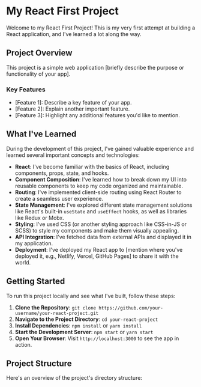 # My React First Project

Welcome to my React First Project! This is my very first attempt at building a React application, and I've learned a lot along the way.

## Project Overview

This project is a simple web application [briefly describe the purpose or functionality of your app].

### Key Features

- [Feature 1]: Describe a key feature of your app.
- [Feature 2]: Explain another important feature.
- [Feature 3]: Highlight any additional features you'd like to mention.

## What I've Learned

During the development of this project, I've gained valuable experience and learned several important concepts and technologies:

- **React**: I've become familiar with the basics of React, including components, props, state, and hooks.
- **Component Composition**: I've learned how to break down my UI into reusable components to keep my code organized and maintainable.
- **Routing**: I've implemented client-side routing using React Router to create a seamless user experience.
- **State Management**: I've explored different state management solutions like React's built-in `useState` and `useEffect` hooks, as well as libraries like Redux or Mobx.
- **Styling**: I've used CSS (or another styling approach like CSS-in-JS or SCSS) to style my components and make them visually appealing.
- **API Integration**: I've fetched data from external APIs and displayed it in my application.
- **Deployment**: I've deployed my React app to [mention where you've deployed it, e.g., Netlify, Vercel, GitHub Pages] to share it with the world.

## Getting Started

To run this project locally and see what I've built, follow these steps:

1. **Clone the Repository**: `git clone https://github.com/your-username/your-react-project.git`
2. **Navigate to the Project Directory**: `cd your-react-project`
3. **Install Dependencies**: `npm install` or `yarn install`
4. **Start the Development Server**: `npm start` or `yarn start`
5. **Open Your Browser**: Visit `http://localhost:3000` to see the app in action.

## Project Structure

Here's an overview of the project's directory structure:

